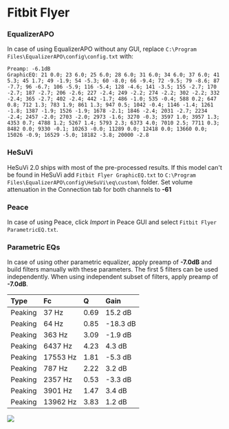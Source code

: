 # Fitbit Flyer

### EqualizerAPO
In case of using EqualizerAPO without any GUI, replace `C:\Program Files\EqualizerAPO\config\config.txt`
with:
```
Preamp: -6.1dB
GraphicEQ: 21 0.0; 23 6.0; 25 6.0; 28 6.0; 31 6.0; 34 6.0; 37 6.0; 41 5.3; 45 1.7; 49 -1.9; 54 -5.3; 60 -8.0; 66 -9.4; 72 -9.5; 79 -8.6; 87 -7.7; 96 -6.7; 106 -5.9; 116 -5.4; 128 -4.6; 141 -3.5; 155 -2.7; 170 -2.7; 187 -2.7; 206 -2.6; 227 -2.4; 249 -2.2; 274 -2.2; 302 -2.2; 332 -2.4; 365 -2.7; 402 -2.4; 442 -1.7; 486 -1.0; 535 -0.4; 588 0.2; 647 0.8; 712 1.3; 783 1.9; 861 1.3; 947 0.5; 1042 -0.4; 1146 -1.4; 1261 -1.8; 1387 -1.9; 1526 -1.9; 1678 -2.1; 1846 -2.4; 2031 -2.7; 2234 -2.4; 2457 -2.0; 2703 -2.0; 2973 -1.6; 3270 -0.3; 3597 1.0; 3957 1.3; 4353 0.7; 4788 1.2; 5267 1.4; 5793 2.3; 6373 4.0; 7010 2.5; 7711 0.3; 8482 0.0; 9330 -0.1; 10263 -0.0; 11289 0.0; 12418 0.0; 13660 0.0; 15026 -0.9; 16529 -5.0; 18182 -3.8; 20000 -2.8
```

### HeSuVi
HeSuVi 2.0 ships with most of the pre-processed results. If this model can't be found in HeSuVi add
`Fitbit Flyer GraphicEQ.txt` to `C:\Program Files\EqualizerAPO\config\HeSuVi\eq\custom\` folder.
Set volume attenuation in the Connection tab for both channels to **-61**

### Peace
In case of using Peace, click *Import* in Peace GUI and select `Fitbit Flyer ParametricEQ.txt`.

### Parametric EQs
In case of using other parametric equalizer, apply preamp of **-7.0dB** and build filters manually
with these parameters. The first 5 filters can be used independently.
When using independent subset of filters, apply preamp of **-7.0dB**.

| Type    | Fc       |    Q | Gain     |
|:--------|:---------|:-----|:---------|
| Peaking | 37 Hz    | 0.69 | 15.2 dB  |
| Peaking | 64 Hz    | 0.85 | -18.3 dB |
| Peaking | 363 Hz   | 3.09 | -1.9 dB  |
| Peaking | 6437 Hz  | 4.23 | 4.3 dB   |
| Peaking | 17553 Hz | 1.81 | -5.3 dB  |
| Peaking | 787 Hz   | 2.22 | 3.2 dB   |
| Peaking | 2357 Hz  | 0.53 | -3.3 dB  |
| Peaking | 3901 Hz  | 1.47 | 3.4 dB   |
| Peaking | 13962 Hz | 3.83 | 1.2 dB   |

![](https://raw.githubusercontent.com/jaakkopasanen/AutoEq/master/results/rtings/avg/Fitbit%20Flyer/Fitbit%20Flyer.png)